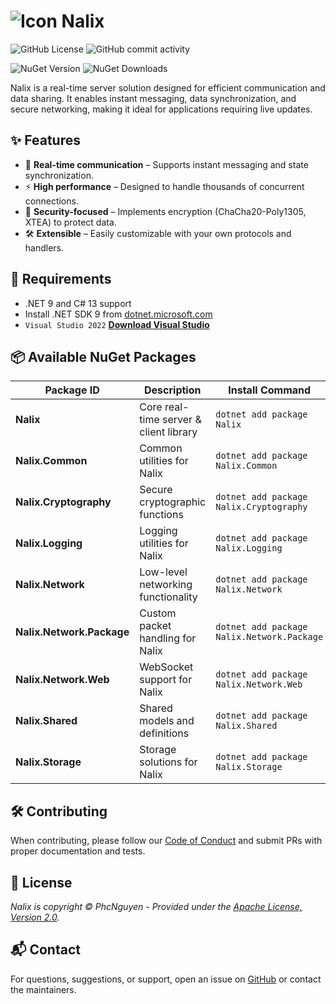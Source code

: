 # ![Icon](https://raw.githubusercontent.com/phcnguyen/Notio/refs/heads/master/assets/Nalix.ico) **Nalix**

![GitHub License](https://img.shields.io/github/license/phcnguyen/Nalix?style=flat-square)
![GitHub commit activity](https://img.shields.io/github/commit-activity/m/phcnguyen/Nalix?style=flat-square?logo=github)

![NuGet Version](https://img.shields.io/nuget/v/Nalix?style=flat-square?logo=nuget)
![NuGet Downloads](https://img.shields.io/nuget/dt/Nalix?style=flat-square?logo=nuget)

Nalix is a real-time server solution designed for efficient communication and data sharing. It enables instant messaging, data synchronization, and secure networking, making it ideal for applications requiring live updates.

## ✨ Features

- 🔄 **Real-time communication** – Supports instant messaging and state synchronization.
- ⚡ **High performance** – Designed to handle thousands of concurrent connections.
- 🔐 **Security-focused** – Implements encryption (ChaCha20-Poly1305, XTEA) to protect data.
- 🛠️ **Extensible** – Easily customizable with your own protocols and handlers.

## 🔧 Requirements

- .NET 9 and C# 13 support
- Install .NET SDK 9 from [dotnet.microsoft.com](https://dotnet.microsoft.com/)
- `Visual Studio 2022` [**Download Visual Studio**](https://visualstudio.microsoft.com/downloads/)

## 📦 Available NuGet Packages

| Package ID                |Description                             | Install Command                            |
|---------------------------|----------------------------------------|--------------------------------------------|
| **Nalix**                 | Core real-time server & client library | `dotnet add package Nalix`                 |
| **Nalix.Common**          | Common utilities for Nalix             | `dotnet add package Nalix.Common`          |
| **Nalix.Cryptography**    | Secure cryptographic functions         | `dotnet add package Nalix.Cryptography`    |
| **Nalix.Logging**         | Logging utilities for Nalix            | `dotnet add package Nalix.Logging`         |
| **Nalix.Network**         | Low-level networking functionality     | `dotnet add package Nalix.Network`         |
| **Nalix.Network.Package** | Custom packet handling for Nalix       | `dotnet add package Nalix.Network.Package` |
| **Nalix.Network.Web**     | WebSocket support for Nalix            | `dotnet add package Nalix.Network.Web`     |
| **Nalix.Shared**          | Shared models and definitions          | `dotnet add package Nalix.Shared`          |
| **Nalix.Storage**         | Storage solutions for Nalix            | `dotnet add package Nalix.Storage`         |

## 🛠️ Contributing

When contributing, please follow our [Code of Conduct](CODE_OF_CONDUCT.md) and submit PRs with proper documentation and tests.

## 📜 License

_Nalix is copyright &copy; PhcNguyen - Provided under the [Apache License, Version 2.0](http://apache.org/licenses/LICENSE-2.0.html)._

## 📬 Contact

For questions, suggestions, or support, open an issue on [GitHub](https://github.com/phcnguyen/Nalix/issues) or contact the maintainers.

